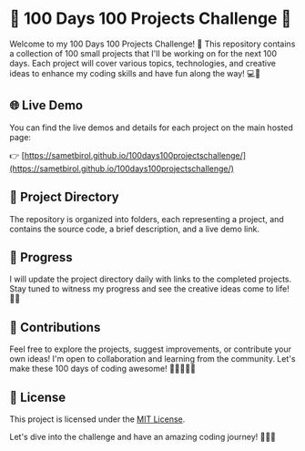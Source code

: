 # 💯 100 Days 100 Projects Challenge 💯

Welcome to my 100 Days 100 Projects Challenge! 🎉 This repository contains a collection of 100 small projects that I'll be working on for the next 100 days. Each project will cover various topics, technologies, and creative ideas to enhance my coding skills and have fun along the way! 💻🚀

## 🌐 Live Demo

You can find the live demos and details for each project on the main hosted page:

👉 [https://sametbirol.github.io/100days100projectschallenge/](https://sametbirol.github.io/100days100projectschallenge/)

## 📂 Project Directory

The repository is organized into folders, each representing a project, and contains the source code, a brief description, and a live demo link.


## 📅 Progress

I will update the project directory daily with links to the completed projects. Stay tuned to witness my progress and see the creative ideas come to life! 🎨✨

## 🤝 Contributions

Feel free to explore the projects, suggest improvements, or contribute your own ideas! I'm open to collaboration and learning from the community. Let's make these 100 days of coding awesome! 🤩👩‍💻👨‍💻

## 📝 License

This project is licensed under the [MIT License](LICENSE.md).

Let's dive into the challenge and have an amazing coding journey! 🚀🚀🚀
